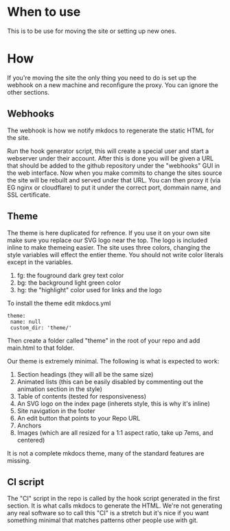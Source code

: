 # When to use

This is to be use for moving the site or setting up new ones.

# How

If you're moving the site the only thing you need to do is set up the webhook on a new machine and reconfigure the proxy. You can ignore the other sections.

## Webhooks

The webhook is how we notify mkdocs to regenerate the static HTML for the site.

Run the hook generator script, this will create a special user and start a webserver under their account. After this is done you will be given a URL that should be added to the github repository under the "webhooks" GUI in the web interface. Now when you make commits to change the sites source the site will be rebuilt and served under that URL. You can then proxy it (via EG nginx or cloudflare) to put it under the correct port, dommain name, and SSL certificate.

## Theme

The theme is here duplicated for refrence. If you use it on your own site make sure you replace our SVG logo near the top. The logo is included inline to make themeing easier. The site uses three colors, changing the style variables will effect the entier theme. You should not write color literals except in the variables.

 1) fg: the fouground dark grey text color 
 2) bg: the background light green color
 3) hg: the "highlight" color used for links and the logo

 To install the theme edit mkdocs.yml
 	

 	theme:
	 name: null
	 custom_dir: 'theme/'

Then create a folder called "theme" in the root of your repo and add main.html to that folder.

Our theme is extremely minimal. The following is what is expected to work:

 1) Section headings (they will all be the same size) 
 2) Animated lists (this can be easily disabled by commenting out the animation section in the style)
 3) Table of contents (tested for responsiveness)
 4) An SVG logo on the index page (inherets style, this is why it's inline)
 5) Site navigation in the footer
 6) An edit button that points to your Repo URL
 7) Anchors
 8) Images (which are all resized for a 1:1 aspect ratio, take up 7ems, and centered)


It is not a complete mkdocs theme, many of the standard features are missing.


## CI script

The "CI" script in the repo is called by the hook script generated in the first section. It is what calls mkdocs to generate the HTML. We're not generating any real software so to call this "CI" is a stretch but it's nice if you want something minimal that matches patterns other people use with git.

